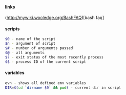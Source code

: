 #### links
(http://mywiki.wooledge.org/BashFAQ)[bash faq]

#### scripts
```bash
$0 - name of the script
$n - argument of script
$# - number of arguments passed
$@ - all arguments
$? - exit status of the most recently process
$$ - process ID of the current script
```

#### variables
```bash
evn - shows all defined env variables
DIR=$(cd `dirname $0` && pwd) - current dir in script
```

